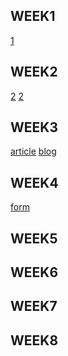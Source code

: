 ## WEEK1
[1](https://ey7788.github.io/1071/w01/%E7%AC%AC%E4%B8%80%E5%80%8Bhtml.html)
## WEEK2
[2](https://ey7788.github.io/1071/w02/my%20class.html)
[2](https://ey7788.github.io/1071/w02/pokemon.html)
## WEEK3
[article](https://ey7788.github.io/1071/w03/article.html)
[blog](http://127.0.0.1:60147/W04/blog.html)
## WEEK4
[form](http://127.0.0.1:60147/W04/form.html)
## WEEK5
## WEEK6
## WEEK7
## WEEK8


<!--stackedit_data:
eyJoaXN0b3J5IjpbLTEwOTMwNTQ3NTBdfQ==
-->